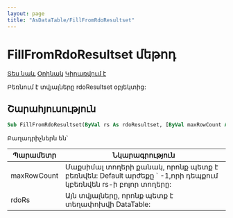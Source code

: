 ```yaml
---
layout: page
title: "AsDataTable/FillFromRdoResultset"
---
```



# FillFromRdoResultset մեթոդ

[Տես նաև](../AsDataTable.md) [Օրինակ](../../Examples/AsDataTable.md) [Կիրառվում է](../AsDataTable.md)

Բեռնում է տվյալները rdoResultset օբյեկտից:

## Շարահյուսություն

``` vb
Sub FillFromRdoResultset(ByVal rs As rdoResultset, [ByVal maxRowCount As Long = -1])
```

Բաղադրիչներն են՝


| Պարամետր  | Նկարագրություն |
|--|--|
| maxRowCount | Մաքսիմալ տողերի քանակ, որոնք պետք է բեռնվեն: Default արժեքը ` -1,որի դեպքում կբեռնվեն rs-ի բոլոր տողերը: |
| rdoRs  | Այն տվյալները, որոնք պետք է տեղափոխվի DataTable: |




